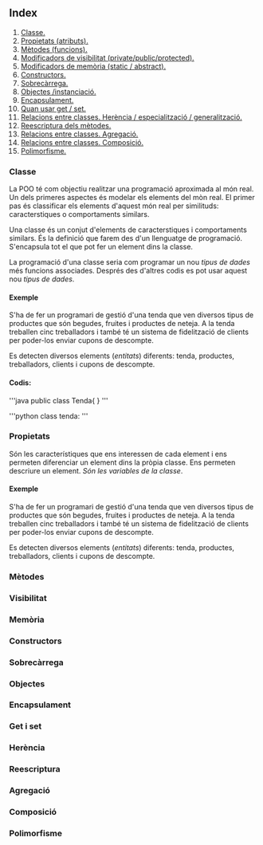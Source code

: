## Index
1. [Classe.](#classe)
2. [Propietats (atributs).](#propietats)
3. [Mètodes (funcions).](#m%C3%A8todes)
4. [Modificadors de visibilitat (private/public/protected).](#visibilitat)
5. [Modificadors de memòria (static / abstract).](#mem%C3%B2ria)
6. [Constructors.](#constructors)
7. [Sobrecàrrega.](#sobrec%C3%A0rrega) 
8. [Objectes /instanciació.](#objectes)
9. [Encapsulament.](#encapsulament)
10. [Quan usar get / set.](#get-i-set)
11. [Relacions entre classes. Herència / especialització / generalització.](#her%C3%A8ncia)
12. [Reescriptura dels mètodes.](#reescriptura)
13. [Relacions entre classes. Agregació.](#agregaci%C3%B3)
14. [Relacions entre classes. Composició.](#composici%C3%B3)
15. [Polimorfisme.](#polimorfisme)

### Classe

La POO té com objectiu realitzar una programació aproximada al món real. Un dels primeres aspectes és modelar els elements del mòn real. El primer pas és classificar els elements d'aquest món real per similituds: caracterstiques o comportaments similars.

Una classe és un conjut d'elements de caracterstiques i comportaments similars. És la definició que farem des d'un llenguatge de programació. S'encapsula tot el que pot fer un element dins la classe.

La programació d'una classe seria com programar un nou *tipus de dades* més funcions associades. Després des d'altres codis es pot usar aquest nou *tipus de dades*.

#### Exemple 

S'ha de fer un programari de gestió d'una tenda que ven diversos tipus de productes que són begudes, fruites i productes de neteja. A la tenda treballen cinc treballadors i també té un sistema de fidelització de clients per poder-los enviar cupons de descompte.

Es detecten diversos elements (*entitats*) diferents: tenda, productes, treballadors, clients i cupons de descompte.

#### Codis:

'''java
public class Tenda{
}
'''

'''python
class tenda:
'''

### Propietats

Són les característiques que ens interessen de cada element i ens permeten diferenciar un element dins la pròpia classe. Ens permeten descriure un element. *Són les variables de la classe*.

#### Exemple 

S'ha de fer un programari de gestió d'una tenda que ven diversos tipus de productes que són begudes, fruites i productes de neteja. A la tenda treballen cinc treballadors i també té un sistema de fidelització de clients per poder-los enviar cupons de descompte.

Es detecten diversos elements (*entitats*) diferents: tenda, productes, treballadors, clients i cupons de descompte.

### Mètodes
### Visibilitat
### Memòria
### Constructors
### Sobrecàrrega
### Objectes
### Encapsulament
### Get i set
### Herència
### Reescriptura
### Agregació
### Composició
### Polimorfisme


